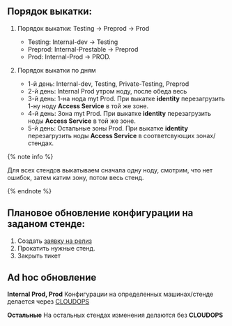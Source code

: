 ## Порядок выкатки:

1. Порядок выкатки: Testing -> Preprod -> Prod
    * Testing: Internal-dev -> Testing
    * Preprod: Internal-Prestable -> Preprod
    * Prod: Internal-Prod -> PROD.

2. Порядок выкатки по дням
    * 1-й день: Internal-dev, Testing, Private-Testing, Preprod
    * 2-й день: Internal Prod утром ноду, после обеда весь
    * 3-й день: 1-на нода myt Prod. При выкатке **identity** перезагрузить 1-ну ноду **Access Service** в той же зоне.
    * 4-й день: Зона myt Prod. При выкатке **identity** перезагрузить ноды **Access Service** в той же зоне.
    * 5-й день: Остальные зоны Prod. При выкатке **identity** перезагрузить ноды **Access Service** в соответсвующих зонах/стендах.

{% note info %}

Для всех стендов выкатываем сначала одну ноду, смотрим, что нет ошибок, затем катим зону, потом весь стенд.

{% endnote %}

## Плановое обновление конфигурации на заданом стенде:
1. Создать [заявку на релиз](https://forms.yandex-team.ru/surveys/11002)
2. Прокатить нужные стенд.
3. Закрыть тикет

## Ad hoc обновление
**Internal Prod, Prod**
Конфигурации на определенных машинах/стенде делается через [CLOUDOPS](https://st.yandex-team.ru/createTicket?queue=CLOUDOPS)

**Остальные**
На остальных стендах изменения делаются без **CLOUDOPS**

